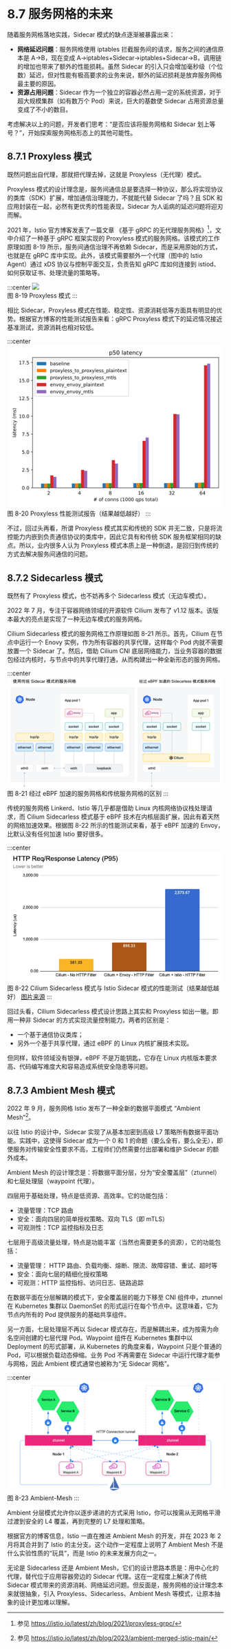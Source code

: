 # 8.7 服务网格的未来

随着服务网格落地实践，Sidecar 模式的缺点逐渐被暴露出来：

- **网络延迟问题**：服务网格使用 iptables 拦截服务间的请求，服务之间的通信原本是 A->B，现在变成 A->iptables+Sidecar->iptables+Sidecar->B，调用链的增加也带来了额外的性能损耗。虽然 Sidecar 的引入只会增加毫秒级（个位数）延迟，但对性能有极高要求的业务来说，额外的延迟损耗是放弃服务网格最主要的原因。
- **资源占用问题**：Sidecar 作为一个独立的容器必然占用一定的系统资源，对于超大规模集群（如有数万个 Pod）来说，巨大的基数使 Sidecar 占用资源总量变成了不小的数目。

考虑解决以上的问题，开发者们思考：“是否应该将服务网格和 Sidecar 划上等号？”，开始探索服务网格形态上的其他可能性。

## 8.7.1 Proxyless 模式

既然问题出自代理，那就把代理去掉，这就是 Proxyless（无代理）模式。

Proxyless 模式的设计理念是，服务间通信总是要选择一种协议，那么将实现协议的类库（SDK）扩展，增加通信治理能力，不就能代替 Sidecar 了吗？且 SDK 和应用封装在一起，必然有更优秀的性能表现，Sidecar 为人诟病的延迟问题将迎刃而解。

2021 年，Istio 官方博客发表了一篇文章 《基于 gRPC 的无代理服务网格》[^1]，文中介绍了一种基于 gRPC 框架实现的 Proxyless 模式的服务网格。该模式的工作原理如图 8-19 所示，服务间通信治理不再依赖 Sidecar，而是采用原始的方式，也就是在 gRPC 库中实现。此外，该模式需要额外一个代理（图中的 Istio Agent）通过 xDS 协议与控制平面交互，负责告知 gRPC 库如何连接到 istiod、如何获取证书、处理流量的策略等。

:::center
  ![](../assets/proxyless.svg)<br/>
 图 8-19 Proxyless 模式
:::

相比 Sidecar，Proxyless 模式在性能、稳定性、资源消耗低等方面具有明显的优势。根据官方博客的性能测试报告来看：gRPC Proxyless 模式下的延迟情况接近基准测试，资源消耗也相对较低。

:::center
  ![](../assets/latencies_p50.svg)<br/>
 图 8-20 Proxyless 性能测试报告（结果越低越好）
:::

不过，回过头再看，所谓 Proxyless 模式其实和传统的 SDK 并无二致，只是将流控能力内嵌到负责通信协议的类库中，因此它具有和传统 SDK 服务框架相同的缺点。所以，业内很多人认为 Proxyless 模式本质上是一种倒退，是回归到传统的方式去解决服务间通信的问题。

## 8.7.2 Sidecarless 模式

既然有了 Proxyless 模式，也不妨再多个 Sidecarless 模式（无边车模式）。

2022 年 7 月，专注于容器网络领域的开源软件 Cilium 发布了 v1.12 版本。该版本最大的亮点是实现了一种无边车模式的服务网格。

Cilium Sidecarless 模式的服务网格工作原理如图 8-21 所示。首先，Cilium 在节点中运行一个 Enovy 实例，作为所有容器的共享代理，这样每个 Pod 内就不需要放置一个 Sidecar 了。然后，借助 Cilium CNI 底层网络能力，当业务容器的数据包经过内核时，与节点中的共享代理打通，从而构建出一种全新形态的服务网格。

:::center
  ![](../assets/sidecarless.svg)<br/>
 图 8-21 经过 eBPF 加速的服务网格和传统服务网格的区别
:::

传统的服务网格 Linkerd、Istio 等几乎都是借助 Linux 内核网络协议栈处理请求，而 Cilium Sidecarless 模式基于 eBPF 技术在内核层面扩展，因此有着天然的网络加速效果。根据图 8-22 所示的性能测试来看，基于 eBPF 加速的 Envoy，比默认没有任何加速 Istio 要好很多。

:::center
  ![](../assets/cilium-istio-benchmark.webp)<br/>
 图 8-22 Cilium Sidecarless 模式与 Istio Sidecar 模式的性能测试（结果越低越好） [图片来源](https://isovalent.com/blog/post/2022-05-03-servicemesh-security/)
:::

回过头看，Cilium Sidecarless 模式设计思路上其实和 Proxyless 如出一辙。即用一种非 Sidecar 的方式实现流量控制能力。两者的区别是：
- 一个基于通信协议类库；
- 另外一个基于共享代理，通过 eBPF 的 Linux 内核扩展技术实现。

但同样，软件领域没有银弹，eBPF 不是万能钥匙，它存在 Linux 内核版本要求高、代码编写难度大和容易造成系统安全隐患等问题。

## 8.7.3 Ambient Mesh 模式

2022 年 9 月，服务网格 Istio 发布了一种全新的数据平面模式 “Ambient Mesh”[^2]。

以往 Istio 的设计中，Sidecar 实现了从基本加密到高级 L7 策略所有数据平面功能。实践中，这使得 Sidecar 成为一个 0 和 1 的命题（要么全有，要么全无），即使服务对传输安全性要求不高，工程师们仍然需要付出部署和维护 Sidecar 的额外成本。

Ambient Mesh 的设计理念是：将数据平面分层，分为“安全覆盖层”（ztunnel）和七层处理层（waypoint 代理）。

四层用于基础处理，特点是低资源、高效率。它的功能包括：

- 流量管理：TCP 路由
- 安全：面向四层的简单授权策略、双向 TLS（即 mTLS）
- 可观测性：TCP 监控指标及日志

七层用于高级流量处理，特点是功能丰富（当然也需要更多的资源），它的功能包括：
- 流量管理： HTTP 路由、负载均衡、熔断、限流、故障容错、重试、超时等
- 安全：面向七层的精细化授权策略
- 可观测：HTTP 监控指标、访问日志、链路追踪

在数据平面在分层解耦的模式下，安全覆盖层的能力下移至 CNI 组件中，ztunnel 在 Kubernetes 集群以 DaemonSet 的形式运行在每个节点中。这意味着，它为节点内所有的 Pod 提供服务的基础共享组件。

另一方面，七层处理层不再以 Sidecar 模式存在，而是解耦出来，成为按需为命名空间创建的七层代理 Pod。Waypoint 组件在 Kubernetes 集群中以 Deployment 的形式部署，从 Kubernetes 的角度来看，Waypoint 只是个普通的 Pod，可以根据负载动态伸缩。业务 Pod 不再需要在 Sidecar 中运行代理才能参与网格，因此 Ambient 模式通常也被称为“无 Sidecar 网格”。

:::center
  ![](../assets/Ambient-Mesh.svg)<br/>
  图 8-23 Ambient-Mesh
:::

Ambient 分层模式允许你以逐步递进的方式采用 Istio，你可以按需从无网格平滑过渡到安全的 L4 覆盖，再到完整的 L7 处理和策略。

根据官方的博客信息，Istio 一直在推进 Ambient Mesh 的开发，并在 2023 年 2 月将其合并到了 Istio 的主分支。这个动作一定程度上说明了 Ambient Mesh 不是什么实验性质的“玩具”，而是 Istio 的未来发展方向之一。

无论是 Sidecarless 还是 Ambient Mesh，它们的设计思路本质是：用中心化的代理，替代位于应用容器旁边的 Sidecar 代理。这在一定程度上解决了传统 Sidecar 模式带来的资源消耗、网络延迟问题。但反面是，服务网格的设计理念本来就很抽象，引入 Proxyless、Sidecarless、Ambient Mesh 等模式，让原本抽象的设计更加难以理解。

[^1]: 参见 https://istio.io/latest/zh/blog/2021/proxyless-grpc/
[^2]: 参见 https://istio.io/latest/zh/blog/2023/ambient-merged-istio-main/
